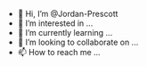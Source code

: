 - 👋 Hi, I’m @Jordan-Prescott
- 👀 I’m interested in ...
- 🌱 I’m currently learning ...
- 💞️ I’m looking to collaborate on ...
- 📫 How to reach me ...

<!---
Jordan-Prescott/Jordan-Prescott is a ✨ special ✨ repository because its `README.md` (this file) appears on your GitHub profile.
You can click the Preview link to take a look at your changes.
--->
